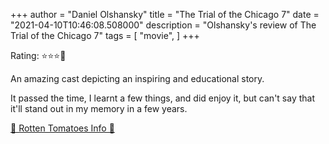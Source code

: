 +++
author = "Daniel Olshansky"
title = "The Trial of the Chicago 7"
date = "2021-04-10T10:46:08.508000"
description = "Olshansky's review of The Trial of the Chicago 7"
tags = [
    "movie",
]
+++

Rating: ⭐⭐⭐🌟

An amazing cast depicting an inspiring and educational story. 

It passed the time, I learnt a few things, and did enjoy it, but can't say that it'll stand out in my memory in a few years.

[🍅 Rotten Tomatoes Info 🍅](https://www.rottentomatoes.com//m/the_trial_of_the_chicago_7)